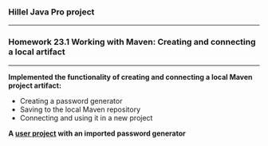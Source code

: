 ### Hillel Java Pro project
***
### Homework 23.1  Working with Maven: Creating and connecting a local artifact
***
__Implemented the functionality of creating and connecting a local Maven project artifact:__
* Creating a password generator
* Saving to the local Maven repository
* Connecting and using it in a new project

__A [user project](https://github.com/DmitryChep/hillel-java-pro/tree/homework-23.1-user-password-generator-project) with an imported password generator__ 
  